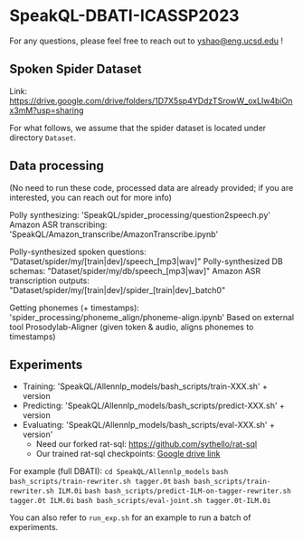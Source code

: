 # SpeakQL-DBATI-ICASSP2023

For any questions, please feel free to reach out to yshao@eng.ucsd.edu !


## Spoken Spider Dataset

Link: https://drive.google.com/drive/folders/1D7X5sp4YDdzTSrowW_oxLIw4biOnx3mM?usp=sharing

For what follows, we assume that the spider dataset is located under directory `Dataset`.


## Data processing

(No need to run these code, processed data are already provided; if you are interested, you can reach out for more info)

Polly synthesizing: 'SpeakQL/spider_processing/question2speech.py'
Amazon ASR transcribing: 'SpeakQL/Amazon_transcribe/AmazonTranscribe.ipynb'

Polly-synthesized spoken questions: "Dataset/spider/my/[train|dev]/speech\_[mp3|wav]"
Polly-synthesized DB schemas: "Dataset/spider/my/db/speech\_[mp3|wav]"
Amazon ASR transcription outputs: "Dataset/spider/my/[train|dev]/spider\_[train|dev]\_batch0"

Getting phonemes (+ timestamps):
	'spider_processing/phoneme_align/phoneme-align.ipynb'
	Based on external tool Prosodylab-Aligner (given token & audio, aligns phonemes to timestamps)

## Experiments

- Training: 'SpeakQL/Allennlp_models/bash_scripts/train-XXX.sh' + version
- Predicting: 'SpeakQL/Allennlp_models/bash_scripts/predict-XXX.sh' + version
- Evaluating: 'SpeakQL/Allennlp_models/bash_scripts/eval-XXX.sh' + version'
	- Need our forked rat-sql: https://github.com/sythello/rat-sql
	- Our trained rat-sql checkpoints: [Google drive link](https://drive.google.com/file/d/12r-rP7Om_AeK3G4MwaXj-VBUrwKG0KWh/view?usp=share_link)

For example (full DBATI):
`cd SpeakQL/Allennlp_models`
`bash bash_scripts/train-rewriter.sh tagger.0t`
`bash bash_scripts/train-rewriter.sh ILM.0i`
`bash bash_scripts/predict-ILM-on-tagger-rewriter.sh tagger.0t ILM.0i`
`bash bash_scripts/eval-joint.sh tagger.0t-ILM.0i`

You can also refer to `run_exp.sh` for an example to run a batch of experiments.


